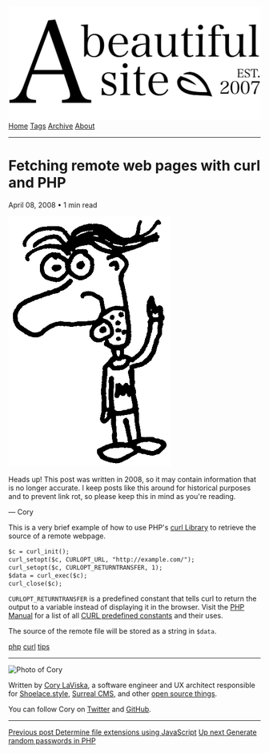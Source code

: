 <a href="../../index.html" class="header-link"><img src="../../images/logos/wordmark.svg" alt="A Beautiful Site" class="wordmark" /></a> <a href="../../index.html" class="nav-item">Home</a> <a href="../../tags/index.html" class="nav-item">Tags</a> <a href="../index.html" class="nav-item">Archive</a> <a href="../../about/index.html" class="nav-item">About</a>

------------------------------------------------------------------------

Fetching remote web pages with curl and PHP
===========================================

April 08, 2008 • 1 min read

![A drawing of a cartoon man pointing upwards](../../images/artwork/pointer.gif)

Heads up! This post was written in 2008, so it may contain information that is no longer accurate. I keep posts like this around for historical purposes and to prevent link rot, so please keep this in mind as you're reading.

— Cory

This is a very brief example of how to use PHP's [curl Library](http://php.net/curl) to retrieve the source of a remote webpage.

    $c = curl_init();
    curl_setopt($c, CURLOPT_URL, "http://example.com/");
    curl_setopt($c, CURLOPT_RETURNTRANSFER, 1);
    $data = curl_exec($c);
    curl_close($c);

`CURLOPT_RETURNTRANSFER` is a predefined constant that tells curl to return the output to a variable instead of displaying it in the browser. Visit the [PHP Manual](http://php.net/) for a list of all [CURL predefined constants](http://php.net/manual/en/curl.constants.php) and their uses.

The source of the remote file will be stored as a string in `$data`.

<a href="../../tags/php/index.html" class="post-tag">php</a> <a href="../../tags/curl/index.html" class="post-tag">curl</a> <a href="../../tags/tips/index.html" class="post-tag">tips</a>

------------------------------------------------------------------------

<img src="http://0.gravatar.com/avatar/bf1b3b95fd5b096a3592247c29667b33?s=512" alt="Photo of Cory" class="avatar avatar-small" />

Written by [Cory LaViska](../../index-4.html), a software engineer and UX architect responsible for [Shoelace.style](https://shoelace.style/), [Surreal CMS](https://www.surrealcms.com/), and other [open source things](https://github.com/claviska).

You can follow Cory on [Twitter](https://twitter.com/bgooonz) and [GitHub](https://github.com/claviska).

------------------------------------------------------------------------

<a href="../determine-file-extensions-using-javascript/index.html" class="post-nav-previous"><span class="small">Previous post</span> Determine file extensions using JavaScript</a> <a href="../generate-random-passwords-in-php/index.html" class="post-nav-next"><span class="small">Up next</span> Generate random passwords in PHP</a>
